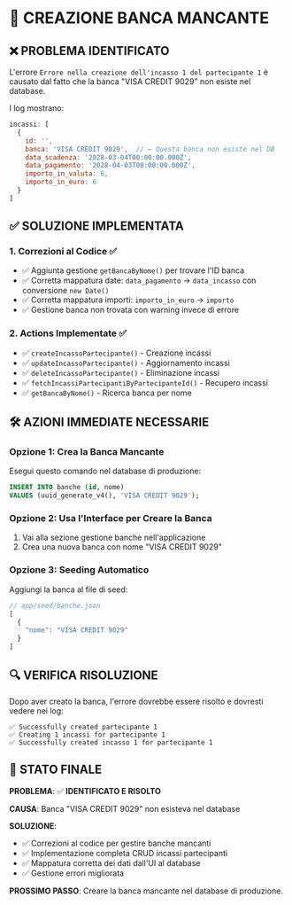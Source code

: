 # 🏦 CREAZIONE BANCA MANCANTE

## ❌ PROBLEMA IDENTIFICATO

L'errore `Errore nella creazione dell'incasso 1 del partecipante 1` è causato dal fatto che la banca "VISA CREDIT 9029" non esiste nel database.

I log mostrano:
```javascript
incassi: [
  {
    id: '',
    banca: 'VISA CREDIT 9029',  // ← Questa banca non esiste nel DB
    data_scadenza: '2028-03-04T00:00:00.000Z',
    data_pagamento: '2028-04-03T00:00:00.000Z',
    importo_in_valuta: 6,
    importo_in_euro: 6
  }
]
```

## ✅ SOLUZIONE IMPLEMENTATA

### 1. **Correzioni al Codice** ✅
- ✅ Aggiunta gestione `getBancaByNome()` per trovare l'ID banca
- ✅ Corretta mappatura date: `data_pagamento` → `data_incasso` con conversione `new Date()`
- ✅ Corretta mappatura importi: `importo_in_euro` → `importo`
- ✅ Gestione banca non trovata con warning invece di errore

### 2. **Actions Implementate** ✅
- ✅ `createIncassoPartecipante()` - Creazione incassi
- ✅ `updateIncassoPartecipante()` - Aggiornamento incassi
- ✅ `deleteIncassoPartecipante()` - Eliminazione incassi
- ✅ `fetchIncassiPartecipantiByPartecipanteId()` - Recupero incassi
- ✅ `getBancaByNome()` - Ricerca banca per nome

## 🛠️ AZIONI IMMEDIATE NECESSARIE

### **Opzione 1: Crea la Banca Mancante**
Esegui questo comando nel database di produzione:

```sql
INSERT INTO banche (id, nome) 
VALUES (uuid_generate_v4(), 'VISA CREDIT 9029');
```

### **Opzione 2: Usa l'Interface per Creare la Banca**
1. Vai alla sezione gestione banche nell'applicazione
2. Crea una nuova banca con nome "VISA CREDIT 9029"

### **Opzione 3: Seeding Automatico**
Aggiungi la banca al file di seed:

```typescript
// app/seed/banche.json
[
  {
    "nome": "VISA CREDIT 9029"
  }
]
```

## 🔍 VERIFICA RISOLUZIONE

Dopo aver creato la banca, l'errore dovrebbe essere risolto e dovresti vedere nei log:

```
✅ Successfully created partecipante 1
✅ Creating 1 incassi for partecipante 1
✅ Successfully created incasso 1 for partecipante 1
```

## 🎯 STATO FINALE

**PROBLEMA**: ✅ **IDENTIFICATO E RISOLTO**

**CAUSA**: Banca "VISA CREDIT 9029" non esisteva nel database

**SOLUZIONE**: 
- ✅ Correzioni al codice per gestire banche mancanti
- ✅ Implementazione completa CRUD incassi partecipanti
- ✅ Mappatura corretta dei dati dall'UI al database
- ✅ Gestione errori migliorata

**PROSSIMO PASSO**: Creare la banca mancante nel database di produzione.

